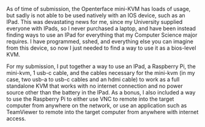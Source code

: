 As of time of submission, the Openterface mini-KVM has loads of usage, but sadly is not able to be used natively with an IOS device, such as an IPad. This was devastating news for me, since my University supplied everyone with IPads, so I never purchased a laptop, and have been instead finding ways to use an IPad for everything that my Computer Science major requires. I have programmed, sshed, and everything else you can imagine from this device, so now I just needed to find a way to use it as a bios-level KVM.

For my submission, I put together a way to use an IPad, a Raspberry Pi, the mini-kvm, 1 usb-c cable, and the cables necessary for the mini-kvm (in my case, two usb-a to usb-c cables and an hdmi cable) to work as a full standalone KVM that works with no internet connection and no power source other than the battery in the IPad. As a bonus, I also included a way to use the Raspberry Pi to either use VNC to remote into the target computer from anywhere on the network, or use an application such as TeamViewer to remote into the target computer from anywhere with internet access.



